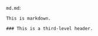 <!-- >>>>>> BEGIN GENERATED FILE (include): SOURCE C:/Users/Burdette/Documents/GitHub/markdown_helper/test/include/templates/md_code_block.md -->
<!-- >>>>>> BEGIN INCLUDED FILE (code_block): SOURCE C:/Users/Burdette/Documents/GitHub/markdown_helper/test/include/templates/../includes/md.md -->
```md.md```:
```
This is markdown.

### This is a third-level header.
```
<!-- <<<<<< END INCLUDED FILE (code_block): SOURCE C:/Users/Burdette/Documents/GitHub/markdown_helper/test/include/templates/../includes/md.md -->
<!-- <<<<<< END GENERATED FILE (include): SOURCE C:/Users/Burdette/Documents/GitHub/markdown_helper/test/include/templates/md_code_block.md -->
